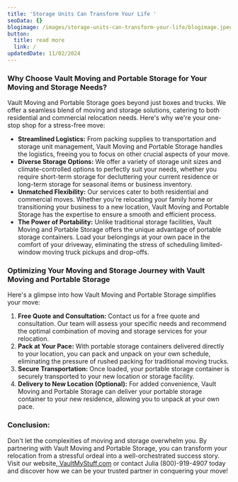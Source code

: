 ```yaml
---
title: 'Storage Units Can Transform Your Life '
seoData: {}
blogimage: /images/storage-units-can-transform-your-life/blogimage.jpeg
button:
  title: read more
  link: /
updatedDate: 11/02/2024
---
```

### **Why Choose Vault Moving and Portable Storage for Your Moving and Storage Needs?**

Vault Moving and Portable Storage goes beyond just boxes and trucks. We offer a seamless blend of moving and storage solutions, catering to both residential and commercial relocation needs. Here's why we're your one-stop shop for a stress-free move:

- **Streamlined Logistics:** From packing supplies to transportation and storage unit management, Vault Moving and Portable Storage handles the logistics, freeing you to focus on other crucial aspects of your move.
- **Diverse Storage Options:** We offer a variety of storage unit sizes and climate-controlled options to perfectly suit your needs, whether you require short-term storage for decluttering your current residence or long-term storage for seasonal items or business inventory.
- **Unmatched Flexibility:** Our services cater to both residential and commercial moves. Whether you're relocating your family home or transitioning your business to a new location, Vault Moving and Portable Storage has the expertise to ensure a smooth and efficient process.
- **The Power of Portability:** Unlike traditional storage facilities, Vault Moving and Portable Storage offers the unique advantage of portable storage containers. Load your belongings at your own pace in the comfort of your driveway, eliminating the stress of scheduling limited-window moving truck pickups and drop-offs.

### **Optimizing Your Moving and Storage Journey with Vault Moving and Portable Storage**

Here's a glimpse into how Vault Moving and Portable Storage simplifies your move:

1. **Free Quote and Consultation:** Contact us for a free quote and consultation. Our team will assess your specific needs and recommend the optimal combination of moving and storage services for your relocation.
1. **Pack at Your Pace:** With portable storage containers delivered directly to your location, you can pack and unpack on your own schedule, eliminating the pressure of rushed packing for traditional moving trucks.
1. **Secure Transportation:** Once loaded, your portable storage container is securely transported to your new location or storage facility.
1. **Delivery to New Location (Optional):** For added convenience, Vault Moving and Portable Storage can deliver your portable storage container to your new residence, allowing you to unpack at your own pace.

### **Conclusion:**

Don't let the complexities of moving and storage overwhelm you. By partnering with Vault Moving and Portable Storage, you can transform your relocation from a stressful ordeal into a well-orchestrated success story. Visit our website,[ VaultMyStuff.com](http://vaultmystuff.com) or contact Julia (800)-919-4907 today and discover how we can be your trusted partner in conquering your move!
